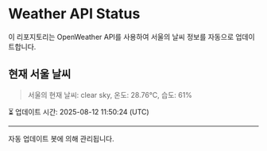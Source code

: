 
# Weather API Status

이 리포지토리는 OpenWeather API를 사용하여 서울의 날씨 정보를 자동으로 업데이트합니다.

## 현재 서울 날씨
> 서울의 현재 날씨: clear sky, 온도: 28.76°C, 습도: 61%

⏳ 업데이트 시간: 2025-08-12 11:50:24 (UTC)

---
자동 업데이트 봇에 의해 관리됩니다.
